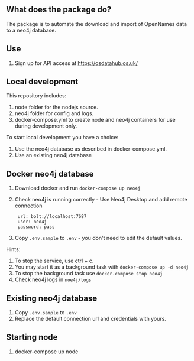 ## What does the package do?

The package is to automate the download and import of OpenNames data to a neo4j database.

## Use

1. Sign up for API access at https://osdatahub.os.uk/

## Local development

This repository includes:

1. node folder for the nodejs source.
2. neo4j folder for config and logs.
3. docker-compose.yml to create node and neo4j containers for use during development only.

To start local development you have a choice:

1. Use the neo4j database as described in docker-compose.yml.
2. Use an existing neo4j database

## Docker neo4j database

1. Download docker and run `docker-compose up neo4j`
2. Check neo4j is running correctly - Use Neo4j Desktop and add remote connection

   ```
    url: bolt://localhost:7687
    user: neo4j
    password: pass
   ```

3. Copy `.env.sample` to `.env` - you don't need to edit the default values.

Hints:

1. To stop the service, use ctrl + c.
2. You may start it as a background task with `docker-compose up -d neo4j`
3. To stop the background task use `docker-compose stop neo4j`
4. Check neo4j logs in `noe4j/logs`

## Existing neo4j database

1. Copy `.env.sample` to `.env`
2. Replace the default connection url and credentials with yours.

## Starting node

1. docker-compose up node
